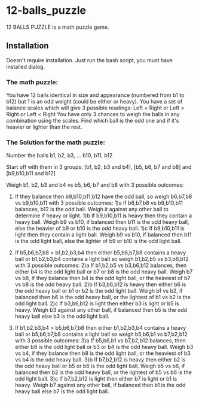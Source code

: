 # 12-balls_puzzle

12 BALLS PUZZLE is a math puzzle game.

## Installation

Doesn't require installation. Just run the bash script, you must have installed dialog.

### The math puzzle:
You have 12 balls identical in size and appearance (numbered from b1 to b12) but 1 is an odd weight (could be either or heavy).
You have a set of balance scales which will give 3 possible readings: Left = Right or Left > Right or Left < Right
You have only 3 chances to weigh the balls in any combination using the scales.
Find which ball is the odd one and if it's heavier or lighter than the rest.

### The Solution for the math puzzle:
Number the balls b1, b2, b3, ... b10, b11, b12

Start off with them in 3 groups: [b1, b2, b3 and b4], [b5, b6, b7 and b8] and [b9,b10,b11 and b12]

Weigh b1, b2, b3 and b4 vs b5, b6, b7 and b8 with 3 possible outcomes:

1) If they balance then b9,b10,b11,b12 have the odd ball, so weigh b6,b7,b8 vs b9,b10,b11 with 3 possible outcomes:
1)a If b6,b7,b8 vs b9,b10,b11 balances, b12 is the odd ball. Weigh it against any other ball to determine if heavy or light.
1)b If b9,b10,b11 is heavy then they contain a heavy ball. Weigh b9 vs b10, if balanced then b11 is the odd heavy ball, else the heavier of b9 or b10 is the odd heavy ball.
1)c If b9,b10,b11 is light then they contain a light ball. Weigh b9 vs b10, if balanced then b11 is the odd light ball, else the lighter of b9 or b10 is the odd light ball.

2) If b5,b6,b7,b8 > b1,b2,b3,b4 then either b5,b6,b7,b8 contains a heavy ball or b1,b2,b3,b4 contains a light ball so weigh b1,b2,b5 vs b3,b6,b12 with 3 possible outcomes:
2)a If b1,b2,b5 vs b3,b6,b12 balances, then either b4 is the odd light ball or b7 or b8 is the odd heavy ball. Weigh b7 vs b8, if they balance then b4 is the odd light ball, or the heaviest of b7 vs b8 is the odd heavy ball.
2)b If b3,b6,b12 is heavy then either b6 is the odd heavy ball or b1 or b2 is the odd light ball. Weigh b1 vs b2, if balanced then b6 is the odd heavy ball, or the lightest of b1 vs b2 is the odd light ball.
2)c If b3,b6,b12 is light then either b3 is light or b5 is heavy. Weigh b3 against any other ball, if balanced then b5 is the odd heavy ball else b3 is the odd light ball.

3) If b1,b2,b3,b4 > b5,b6,b7,b8 then either b1,b2,b3,b4 contains a heavy ball or b5,b6,b7,b8 contains a light ball so weigh b5,b6,b1 vs b7,b2,b12 with 3 possible outcomes:
3)a If b5,b6,b1 vs b7,b2,b12 balances, then either b8 is the odd light ball or b3 or b4 is the odd heavy ball. Weigh b3 vs b4, if they balance then b8 is the odd light ball, or the heaviest of b3 vs b4 is the odd heavy ball.
3)b If b7,b2,b12 is heavy then either b2 is the odd heavy ball or b5 or b6 is the odd light ball. Weigh b5 vs b6, if balanced then b2 is the odd heavy ball, or the lightest of b5 vs b6 is the odd light ball.
3)c If b7,b2,b12 is light then either b7 is light or b1 is heavy. Weigh b7 against any other ball, if balanced then b1 is the odd heavy ball else b7 is the odd light ball.
